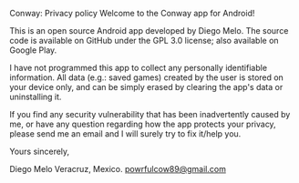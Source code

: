 Conway: Privacy policy
Welcome to the Conway app for Android!

This is an open source Android app developed by Diego Melo. The source code is available on GitHub under the GPL 3.0 license; also available on Google Play.

I have not programmed this app to collect any personally identifiable information. All data (e.g.: saved games) created by the user is stored on your device only, and can be simply erased by clearing the app's data or uninstalling it.

If you find any security vulnerability that has been inadvertently caused by me, or have any question regarding how the app protects your privacy, please send me an email and I will surely try to fix it/help you.

Yours sincerely,

Diego Melo
Veracruz, Mexico.
powrfulcow89@gmail.com
